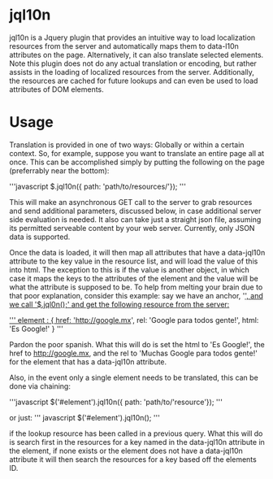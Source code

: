 jql10n 
=====

jql10n is a Jquery plugin that provides an intuitive way to load localization resources from the server and automatically maps them to data-l10n attributes on the page. Alternatively, it can also translate selected elements.  Note this plugin does not do any actual translation or encoding, but rather assists in the loading of localized resources from the server.  Additionally, the resources are cached for future lookups and can even be used to load attributes of DOM elements.

Usage
=====

Translation is provided in one of two ways:  Globally or within a certain context.  So, for example, suppose you want to translate an entire page all at once.  This can be accomplished simply by putting the following on the page (preferrably near the bottom):

'''javascript
  $.jql10n({ path: 'path/to/resources/'});
'''

This will make an asynchronous GET call to the server to grab resources and send additional parameters, discussed below, in case additional server side evaluation is needed.  It also can take just a straight json file, assuming its permitted serveable content by your web server.  Currently, only JSON data is supported.

Once the data is loaded, it will then map all attributes that have a data-jql10n attribute to the key value in the resource list, and will load the value of this into html.  The exception to this is if the value is another object, in which case it maps the keys to the attributes of the element and the value will be what the attribute is supposed to be.  To help from melting your brain due to that poor explanation, consider this example: say we have an anchor, '<a data-jql10n="element" href="http://google.com" rel="Google for everyone!">', and we call '$.jql0n();' and get the following resource from the server:

'''
element : { 
  href: 'http://google.mx',
  rel: 'Google para todos gente!',
  html: 'Es Google!'
}
'''

Pardon the poor spanish.  What this will do is set the html to 'Es Google!', the href to http://google.mx, and the rel to 'Muchas Google para todos gente!' for the element that has a data-jql10n attribute.  

Also, in the event only a single element needs to be translated, this can be done via chaining:

'''javascript
  $('#element').jql10n({ path: 'path/to/'resource'});
'''

or just:
''' javascript
 $('#element').jql10n();
'''

if the lookup resource has been called in a previous query.  What this will do is search first in the resources for a key named in the data-jql10n attribute in the element, if none exists or the element does not have a data-jql10n attribute it will then search the resources for a key based off the elements ID.  